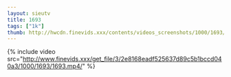 ```yaml
--- 
layout: sieutv
title: 1693
tags: ["1k"]
thumb: http://hwcdn.finevids.xxx/contents/videos_screenshots/1000/1693/preview.mp4.jpg
---
```

{% include video src="http://www.finevids.xxx/get_file/3/2e8168eadf525637d89c5b1bccd040a3/1000/1693/1693.mp4/" %} 
